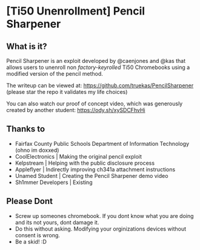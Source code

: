 # [Ti50 Unenrollment] Pencil Sharpener

## What is it?
Pencil Sharpener is an exploit developed by @caenjones and @kas that allows users to unenroll non *factory-keyrolled* Ti50 Chromebooks using a modified version of the pencil method. 

The writeup can be viewed at: https://github.com/truekas/PencilSharpener (please star the repo it validates my life choices)

You can also watch our proof of concept video, which was generously created by another student: https://ody.sh/xySDCFhvHi

## Thanks to
- Fairfax County Public Schools Department of Information Technology (ohno im doxxed)
- CoolElectronics | Making the original pencil exploit
- Kelpstream | Helping with the public disclosure process 
- Appleflyer | Indirectly improving ch341a attachment instructions
- Unamed Student | Creating the Pencil Sharpener demo video
- Sh1mmer Developers | Existing

## Please Dont
- Screw up someones chromebook. If you dont know what you are doing and its not yours, dont damage it.
- Do this without asking. Modifying your orginizations devices without consent is wrong.
- Be a skid! :D
